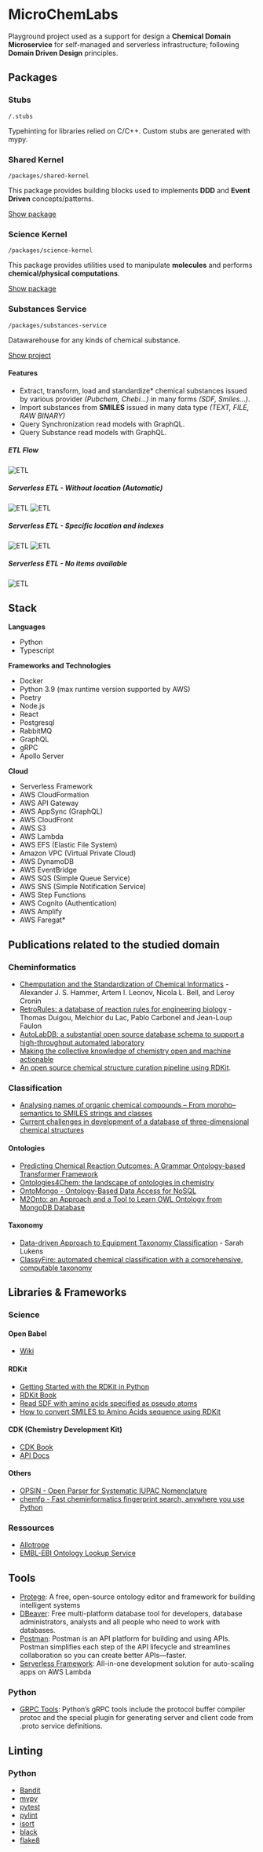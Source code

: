 # MicroChemLabs

Playground project used as a support for design a **Chemical Domain Microservice** for self-managed and serverless infrastructure; following **Domain Driven Design** principles.

## Packages

### Stubs
`/.stubs`

Typehinting for libraries relied on C/C++. Custom stubs are generated with mypy.

### Shared Kernel
`/packages/shared-kernel`

This package provides building blocks used to implements **DDD** and **Event Driven** concepts/patterns.

[Show package](./packages/shared-kernel/)

### Science Kernel
`/packages/science-kernel`

This package provides utilities used to manipulate **molecules** and performs **chemical/physical computations**.

[Show package](./packages/science-kernel/)

### Substances Service
`/packages/substances-service`

Datawarehouse for any kinds of chemical substance.

[Show project](./packages/substances-service/)

#### Features

- Extract, transform, load and standardize* chemical substances issued by various provider *(Pubchem, Chebi...)* in many forms *(SDF, Smiles...)*.
- Import substances from **SMILES** issued in many data type *(TEXT, FILE, RAW BINARY)*
- Query Synchronization read models with GraphQL.
- Query Substance read models with GraphQL.

##### ETL Flow

![ETL](medias/etl-flow.jpg)

##### Serverless ETL - Without location (Automatic)

![ETL](medias/etl-automatic-01.jpg)
![ETL](medias/etl-automatic-02.jpg)

##### Serverless ETL - Specific location and indexes

![ETL](medias/etl-indexes-01.jpg)
![ETL](medias/etl-indexes-02.jpg)

##### Serverless ETL - No items available

![ETL](medias/etl-no-items.jpg)


## Stack

**Languages**
- Python
- Typescript

**Frameworks and Technologies**
- Docker
- Python 3.9 (max runtime version supported by AWS)
- Poetry
- Node.js
- React
- Postgresql
- RabbitMQ
- GraphQL
- gRPC
- Apollo Server

**Cloud**
- Serverless Framework
- AWS CloudFormation
- AWS API Gateway
- AWS AppSync (GraphQL)
- AWS CloudFront
- AWS S3
- AWS Lambda
- AWS EFS (Elastic File System)
- Amazon VPC (Virtual Private Cloud)
- AWS DynamoDB
- AWS EventBridge
- AWS SQS (Simple Queue Service)
- AWS SNS (Simple Notification Service)
- AWS Step Functions
- AWS Cognito (Authentication)
- AWS Amplify
- AWS Faregat*

## Publications related to the studied domain

### Cheminformatics

- [Chemputation and the Standardization of Chemical Informatics](/docs/publications/cheminformatics/Chemputation%20and%20the%20Standardization%20of%20Chemical%20Informatics.pdf) - Alexander J. S. Hammer, Artem I. Leonov, Nicola L. Bell, and Leroy Cronin
- [RetroRules: a database of reaction rules for engineering biology](/docs/publications/cheminformatics/RetroRules%20a%20database%20of%20reaction%20rules%20for.pdf) - Thomas Duigou, Melchior du Lac, Pablo Carbonel and Jean-Loup Faulon
- [AutoLabDB: a substantial open source database schema to support a high-throughput automated laboratory](/docs/publications/cheminformatics/AutoLabDB%20a%20substantial%20open%20source%20database%20schema%20to.pdf)
- [Making the collective knowledge of chemistry open and machine actionable](/docs/publications/cheminformatics/Making%20the%20collective%20knowledge%20of%20chemistry.pdf)
- [An open source chemical structure curation pipeline using RDKit](/docs/publications/cheminformatics/An%20open%20source%20chemical%20structure%20curation%20pipeline%20using%20RDKit.pdf).

### Classification

- [Analysing names of organic chemical compounds – From morpho–semantics to SMILES strings and classes](/docs/publications/classification/Analysing%20names%20of%20organic%20chemical%20compounds%20–%20From%20morpho–semantics%20to%20SMILES%20strings%20and%20classes.pdf)
- [Current challenges in development of a database of three-dimensional chemical structures](/docs/publications/cheminformatics/Current%20challenges%20in%20development%20of%20a%20database%20of%20three-dimensional%20chemical%20structures.pdf)

#### Ontologies

- [Predicting Chemical Reaction Outcomes: A Grammar Ontology-based Transformer Framework](/docs/publications/classification/predicting-chemical-reaction-outcomes-a-grammar-ontology-based-transformer-framework.pdf)
- [Ontologies4Chem: the landscape of ontologies in chemistry](/docs/publications/classification/Ontologies4Chem%20the%20landscape%20of%20ontologies%20in%20chemistry.pdf)
- [OntoMongo - Ontology-Based Data Access for NoSQL](/docs/publications/classification/OntoMongo%20-%20Ontology-Based%20Data%20Access%20for%20NoSQL.pdf)
- [M2Onto: an Approach and a Tool to Learn OWL Ontology from MongoDB Database](/docs/publications/classification/M2Onto-%20an%20Approach%20and%20a%20Tool%20to%20Learn%20OWL%20Ontology%20from%20MongoDB%20Database.pdf)

#### Taxonomy

- [Data-driven Approach to Equipment Taxonomy Classification](/docs/publications/classification/Data-driven%20Approach%20to%20Equipment%20Taxonomy%20Classification.pdf) - Sarah Lukens
- [ClassyFire: automated chemical classification with a comprehensive, computable taxonomy](/docs/publications/classification/ClassyFire%20automated%20chemical.pdf)


## Libraries & Frameworks

### Science

#### Open Babel

- [Wiki](http://openbabel.org/wiki/Main_Page)

#### RDKit

- [Getting Started with the RDKit in Python](https://www.rdkit.org/docs/GettingStartedInPython.html)
- [RDKit Book](https://github.com/rdkit/rdkit/blob/master/Docs/Book/RDKit_Book.rst)
- [Read SDF with amino acids specified as pseudo atoms](https://www.cheminformania.com/learn-how-to-hack-rdkit-to-handle-peptides-with-pseudo-atoms/)
- [How to convert SMILES to Amino Acids sequence using RDKit](https://github.com/rdkit/rdkit/discussions/4659)

#### CDK (Chemistry Development Kit)

- [CDK Book](https://egonw.github.io/cdkbook/)
- [API Docs](http://cdk.github.io/cdk/latest/docs/api/index.html?overview-summary.html)

#### Others

- [OPSIN - Open Parser for Systematic IUPAC Nomenclature](https://github.com/dan2097/opsin)
- [chemfp - Fast cheminformatics fingerprint search, anywhere you use Python](https://chemfp.com)

### Ressources

- [Allotrope](https://www.allotrope.org/)
- [EMBL-EBI Ontology Lookup Service](https://www.ebi.ac.uk/ols/index)

## Tools

- [Protege](https://protege.stanford.edu/): A free, open-source ontology editor and framework for building intelligent systems
- [DBeaver](https://dbeaver.io/): Free multi-platform database tool for developers, database administrators, analysts and all people who need to work with databases.
- [Postman](https://www.postman.com/): Postman is an API platform for building and using APIs. Postman simplifies each step of the API lifecycle and streamlines collaboration so you can create better APIs—faster.
- [Serverless Framework](https://www.serverless.com/): All-in-one development solution for auto-scaling apps on AWS Lambda

### Python

- [GRPC Tools](https://grpc.io/docs/languages/python/quickstart/): Python’s gRPC tools include the protocol buffer compiler protoc and the special plugin for generating server and client code from .proto service definitions.

## Linting

### Python

- [Bandit](https://bandit.readthedocs.io/en/latest/)
- [mypy](https://mypy.readthedocs.io/en/stable/)
- [pytest](https://docs.pytest.org/en/7.2.x/)
- [pylint](https://www.pylint.org/)
- [isort](https://github.com/PyCQA/isort)
- [black](https://black.readthedocs.io/en/stable/)
- [flake8](https://flake8.pycqa.org/en/latest/)
